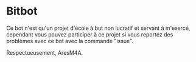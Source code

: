 # Bitbot
Ce bot n'est qu'un projet d'école à but non lucratif et servant à m'exercé, cependant vous pouvez participer à ce projet si vous reportez des problèmes avec ce bot avec la commande "issue".

Respectueusement, 
AresM4A.

